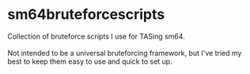 # sm64bruteforcescripts

Collection of bruteforce scripts I use for TASing sm64.\
\
Not intended to be a universal bruteforcing framework, but I've tried my best to keep them easy to use and quick to set up.

